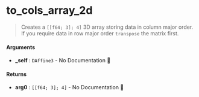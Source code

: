 # to\_cols\_array\_2d

>  Creates a `[[f64; 3]; 4]` 3D array storing data in
>  column major order.
>  If you require data in row major order `transpose` the matrix first.

#### Arguments

- **\_self** : `DAffine3` \- No Documentation 🚧

#### Returns

- **arg0** : `[[f64; 3]; 4]` \- No Documentation 🚧